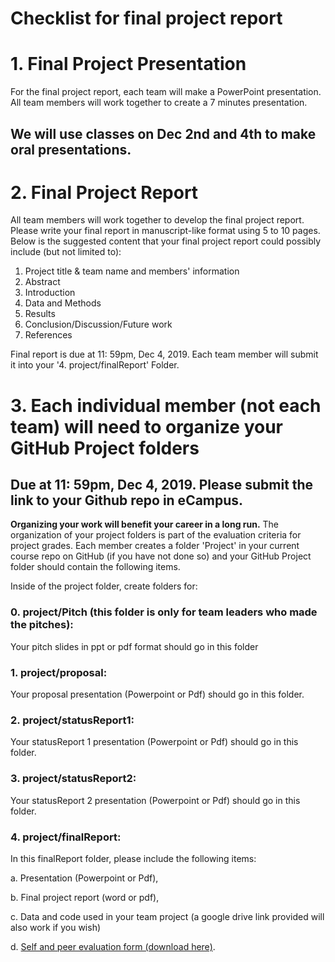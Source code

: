 
# Checklist for final project report


# 1. Final Project Presentation 
For the final project report, each team will make a PowerPoint presentation. 
All team members will work together to create a 7 minutes presentation. 
## We will use classes on Dec 2nd and 4th to make oral presentations.   

# 2. Final Project Report
All team members will work together to develop the final project report. 
Please write your final report in manuscript-like format using 5 to 10 pages. 
Below is the suggested content that your final project report could possibly include (but not limited to):

1. Project title & team name and members' information
2. Abstract
3. Introduction
4. Data and Methods
5. Results
6. Conclusion/Discussion/Future work
7. References

Final report is due at 11: 59pm, Dec 4, 2019. Each team member will submit it into your '4. project/finalReport' Folder. 

# 3. Each individual member (not each team) will need to organize your GitHub Project folders
## Due at 11: 59pm, Dec 4, 2019. Please submit the link to your Github repo in eCampus.
**Organizing your work will benefit your career in a long run.** The organization of your project folders is part of the evaluation criteria for project grades.
Each member creates a folder 'Project' in your current course repo on GitHub (if you have not done so) and your GitHub Project folder should contain the following items.

Inside of the project folder, create folders for:

### 0. project/Pitch (this folder is only for team leaders who made the pitches):
Your pitch slides in ppt or pdf format should go in this folder
### 1. project/proposal:
Your proposal presentation (Powerpoint or Pdf) should go in this folder.
### 2. project/statusReport1:
Your statusReport 1 presentation (Powerpoint or Pdf) should go in this folder.
### 3. project/statusReport2:
Your statusReport 2 presentation (Powerpoint or Pdf) should go in this folder.
### 4. project/finalReport:
In this finalReport folder, please include the following items:

a. Presentation (Powerpoint or Pdf),

b. Final project report (word or pdf), 

c. Data and code used in your team project (a google drive link provided will also work if you wish)

d. [Self and peer evaluation form (download here)](https://github.tamu.edu/TAMU-GEOG-676-GIS-Programming/Content/blob/master/projects/finalReports/Evaluation_FinalReport.xlsx).
